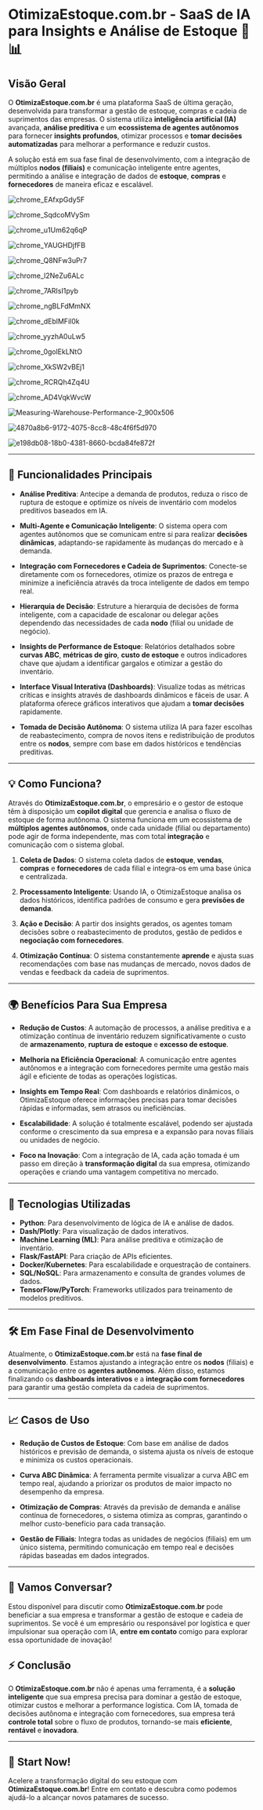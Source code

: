 # OtimizaEstoque.com.br - SaaS de IA para Insights e Análise de Estoque 🚀📊

## Visão Geral

O **OtimizaEstoque.com.br** é uma plataforma SaaS de última geração, desenvolvida para transformar a gestão de estoque, compras e cadeia de suprimentos das empresas. O sistema utiliza **inteligência artificial (IA)** avançada, **análise preditiva** e um **ecossistema de agentes autônomos** para fornecer **insights profundos**, otimizar processos e **tomar decisões automatizadas** para melhorar a performance e reduzir custos. 

A solução está em sua fase final de desenvolvimento, com a integração de múltiplos **nodos (filiais)** e comunicação inteligente entre agentes, permitindo a análise e integração de dados de **estoque**, **compras** e **fornecedores** de maneira eficaz e escalável.

![chrome_EAfxpGdy5F](https://github.com/user-attachments/assets/27130338-9f54-49c3-b1df-c5561ccd6be4)

![chrome_SqdcoMVySm](https://github.com/user-attachments/assets/0d0f2150-f5b2-4288-a26a-b3abb64b477c)

![chrome_u1Um62q6qP](https://github.com/user-attachments/assets/3f99b029-8eb7-4f90-86d2-6e1c4348e6cf)

![chrome_YAUGHDjfFB](https://github.com/user-attachments/assets/6a155017-3869-4f4f-a998-c1d8b28e10e8)

![chrome_Q8NFw3uPr7](https://github.com/user-attachments/assets/9b14f2b2-060f-4c35-a7e7-deefc212282e)

![chrome_l2NeZu6ALc](https://github.com/user-attachments/assets/83c9e505-4f37-4c28-9182-93ab1b161683)

![chrome_7ARIsI1pyb](https://github.com/user-attachments/assets/65ae335d-0ba2-40cf-9c44-395427d1669d)

![chrome_ngBLFdMmNX](https://github.com/user-attachments/assets/d7b07b16-f95d-4fe3-8950-a3d8d70f13af)

![chrome_dEblMFil0k](https://github.com/user-attachments/assets/1d878fa9-db9c-48ad-9073-8a8bdfbf198e)

![chrome_yyzhA0uLw5](https://github.com/user-attachments/assets/5ed939dc-ba2d-48b4-857c-f414121eca29)

![chrome_0golEkLNtO](https://github.com/user-attachments/assets/1dfd8276-9b07-4532-bce4-a47aeb661121)

![chrome_XkSW2vBEj1](https://github.com/user-attachments/assets/76c63e5a-a4cd-4057-9b69-ceb30cc888b2)

![chrome_RCRQh4Zq4U](https://github.com/user-attachments/assets/ee2d91ca-f1e5-49c5-959e-ad874e080a91)

![chrome_AD4VqkWvcW](https://github.com/user-attachments/assets/0f7e30f6-d4bc-4fd0-bda5-9ba04a6597fa)

![Measuring-Warehouse-Performance-2_900x506](https://github.com/user-attachments/assets/49ba0570-d380-4591-ba36-d50e7632d763)

![4870a8b6-9172-4075-8cc8-48c4f6f5d970](https://github.com/user-attachments/assets/f0c6e575-e99d-48b9-bd2b-897bc39c9f69)

![e198db08-18b0-4381-8660-bcda84fe872f](https://github.com/user-attachments/assets/c6c3e1aa-1b5e-47d5-9b8e-cfe5a883896a)

---

## 🚀 Funcionalidades Principais

- **Análise Preditiva**: Antecipe a demanda de produtos, reduza o risco de ruptura de estoque e optimize os níveis de inventário com modelos preditivos baseados em IA.
  
- **Multi-Agente e Comunicação Inteligente**: O sistema opera com agentes autônomos que se comunicam entre si para realizar **decisões dinâmicas**, adaptando-se rapidamente às mudanças do mercado e à demanda.

- **Integração com Fornecedores e Cadeia de Suprimentos**: Conecte-se diretamente com os fornecedores, otimize os prazos de entrega e minimize a ineficiência através da troca inteligente de dados em tempo real.

- **Hierarquia de Decisão**: Estruture a hierarquia de decisões de forma inteligente, com a capacidade de escalonar ou delegar ações dependendo das necessidades de cada **nodo** (filial ou unidade de negócio).

- **Insights de Performance de Estoque**: Relatórios detalhados sobre **curvas ABC**, **métricas de giro**, **custo de estoque** e outros indicadores chave que ajudam a identificar gargalos e otimizar a gestão do inventário.

- **Interface Visual Interativa (Dashboards)**: Visualize todas as métricas críticas e insights através de dashboards dinâmicos e fáceis de usar. A plataforma oferece gráficos interativos que ajudam a **tomar decisões** rapidamente.

- **Tomada de Decisão Autônoma**: O sistema utiliza IA para fazer escolhas de reabastecimento, compra de novos itens e redistribuição de produtos entre os **nodos**, sempre com base em dados históricos e tendências preditivas.

---

## 💡 Como Funciona?

Através do **OtimizaEstoque.com.br**, o empresário e o gestor de estoque têm à disposição um **copilot digital** que gerencia e analisa o fluxo de estoque de forma autônoma. O sistema funciona em um ecossistema de **múltiplos agentes autônomos**, onde cada unidade (filial ou departamento) pode agir de forma independente, mas com total **integração** e comunicação com o sistema global.

1. **Coleta de Dados**: O sistema coleta dados de **estoque**, **vendas**, **compras** e **fornecedores** de cada filial e integra-os em uma base única e centralizada.

2. **Processamento Inteligente**: Usando IA, o OtimizaEstoque analisa os dados históricos, identifica padrões de consumo e gera **previsões de demanda**.

3. **Ação e Decisão**: A partir dos insights gerados, os agentes tomam decisões sobre o reabastecimento de produtos, gestão de pedidos e **negociação com fornecedores**.

4. **Otimização Contínua**: O sistema constantemente **aprende** e ajusta suas recomendações com base nas mudanças de mercado, novos dados de vendas e feedback da cadeia de suprimentos.

---

## 🌍 Benefícios Para Sua Empresa

- **Redução de Custos**: A automação de processos, a análise preditiva e a otimização contínua de inventário reduzem significativamente o custo de **armazenamento**, **ruptura de estoque** e **excesso de estoque**.
  
- **Melhoria na Eficiência Operacional**: A comunicação entre agentes autônomos e a integração com fornecedores permite uma gestão mais ágil e eficiente de todas as operações logísticas.

- **Insights em Tempo Real**: Com dashboards e relatórios dinâmicos, o OtimizaEstoque oferece informações precisas para tomar decisões rápidas e informadas, sem atrasos ou ineficiências.

- **Escalabilidade**: A solução é totalmente escalável, podendo ser ajustada conforme o crescimento da sua empresa e a expansão para novas filiais ou unidades de negócio.

- **Foco na Inovação**: Com a integração de IA, cada ação tomada é um passo em direção à **transformação digital** da sua empresa, otimizando operações e criando uma vantagem competitiva no mercado.

---

## 🔧 Tecnologias Utilizadas

- **Python**: Para desenvolvimento de lógica de IA e análise de dados.
- **Dash/Plotly**: Para visualização de dados interativos.
- **Machine Learning (ML)**: Para análise preditiva e otimização de inventário.
- **Flask/FastAPI**: Para criação de APIs eficientes.
- **Docker/Kubernetes**: Para escalabilidade e orquestração de containers.
- **SQL/NoSQL**: Para armazenamento e consulta de grandes volumes de dados.
- **TensorFlow/PyTorch**: Frameworks utilizados para treinamento de modelos preditivos.

---

## 🛠️ Em Fase Final de Desenvolvimento

Atualmente, o **OtimizaEstoque.com.br** está na **fase final de desenvolvimento**. Estamos ajustando a integração entre os **nodos** (filiais) e a comunicação entre os **agentes autônomos**. Além disso, estamos finalizando os **dashboards interativos** e a **integração com fornecedores** para garantir uma gestão completa da cadeia de suprimentos.

---

## 📈 Casos de Uso

- **Redução de Custos de Estoque**: Com base em análise de dados históricos e previsão de demanda, o sistema ajusta os níveis de estoque e minimiza os custos operacionais.
  
- **Curva ABC Dinâmica**: A ferramenta permite visualizar a curva ABC em tempo real, ajudando a priorizar os produtos de maior impacto no desempenho da empresa.

- **Otimização de Compras**: Através da previsão de demanda e análise contínua de fornecedores, o sistema otimiza as compras, garantindo o melhor custo-benefício para cada transação.

- **Gestão de Filiais**: Integra todas as unidades de negócios (filiais) em um único sistema, permitindo comunicação em tempo real e decisões rápidas baseadas em dados integrados.

---

## 🤝 Vamos Conversar?

Estou disponível para discutir como **OtimizaEstoque.com.br** pode beneficiar a sua empresa e transformar a gestão de estoque e cadeia de suprimentos. Se você é um empresário ou responsável por logística e quer impulsionar sua operação com IA, **entre em contato** comigo para explorar essa oportunidade de inovação!


## ⚡ Conclusão

O **OtimizaEstoque.com.br** não é apenas uma ferramenta, é a **solução inteligente** que sua empresa precisa para dominar a gestão de estoque, otimizar custos e melhorar a performance logística. Com IA, tomada de decisões autônoma e integração com fornecedores, sua empresa terá **controle total** sobre o fluxo de produtos, tornando-se mais **eficiente**, **rentável** e **inovadora**.

---

## 🚀 Start Now!

Acelere a transformação digital do seu estoque com **OtimizaEstoque.com.br**! Entre em contato e descubra como podemos ajudá-lo a alcançar novos patamares de sucesso.

